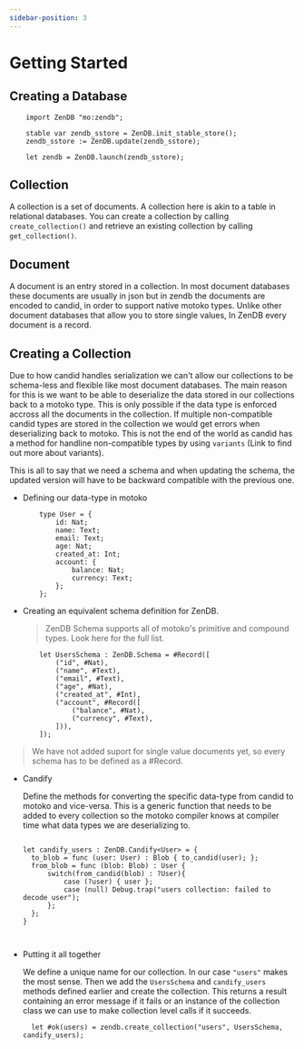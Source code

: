 ```yaml
---
sidebar-position: 3
---
```


# Getting Started

## Creating a Database

```motoko
    import ZenDB "mo:zendb";

    stable var zendb_sstore = ZenDB.init_stable_store();
    zendb_sstore := ZenDB.update(zendb_sstore);

    let zendb = ZenDB.launch(zendb_sstore);

```

## Collection

A collection is a set of documents. A collection here is akin to a table in relational databases. You can create a collection by calling `create_collection()` and retrieve an existing collection by calling `get_collection()`.

## Document

A document is an entry stored in a collection. In most document databases these documents are usually in json but in zendb the documents are encoded to candid, in order to support native motoko types. Unlike other document databases that allow you to store single values, In ZenDB every document is a record.

## Creating a Collection

Due to how candid handles serialization we can't allow our collections to be schema-less and flexible like most document databases. The main reason for this is we want to be able to deserialize the data stored in our collections back to a motoko type. This is only possible if the data type is enforced accross all the documents in the collection. If multiple non-compatible candid types are stored in the collection we would get errors when deserializing back to motoko.
This is not the end of the world as candid has a method for handline non-compatible types by using `variants` (Link to find out more about variants).

This is all to say that we need a schema and when updating the schema, the updated version will have to be backward compatible with the previous one.

- Defining our data-type in motoko

  ```motoko
      type User = {
          id: Nat;
          name: Text;
          email: Text;
          age: Nat;
          created_at: Int;
          account: {
              balance: Nat;
              currency: Text;
          };
      };
  ```

- Creating an equivalent schema definition for ZenDB.

  > ZenDB Schema supports all of motoko's primitive and compound types. Look here for the full list.

  ```motoko
      let UsersSchema : ZenDB.Schema = #Record([
          ("id", #Nat),
          ("name", #Text),
          ("email", #Text),
          ("age", #Nat),
          ("created_at", #Int),
          ("account", #Record([
              ("balance", #Nat),
              ("currency", #Text),
          ])),
      ]);
  ```

> We have not added suport for single value documents yet, so every schema has to be defined as a #Record.

- Candify

  Define the methods for converting the specific data-type from candid to motoko and vice-versa.
  This is a generic function that needs to be added to every collection so the motoko compiler knows at compiler time what data types we are deserializing to.

  ```motoko

  let candify_users : ZenDB.Candify<User> = {
    to_blob = func (user: User) : Blob { to_candid(user); };
    from_blob = func (blob: Blob) : User {
        switch(from_candid(blob) : ?User){
            case (?user) { user };
            case (null) Debug.trap("users collection: failed to decode user");
        };
    };
  }



  ```

- Putting it all together

  We define a unique name for our collection. In our case `"users"` makes the most sense. Then we add the `UsersSchema` and `candify_users` methods defined earlier and create the collection. This returns a result containing an error message if it fails or an instance of the collection class we can use to make collection level calls if it succeeds.

  ```motoko
    let #ok(users) = zendb.create_collection("users", UsersSchema, candify_users);
  ```
